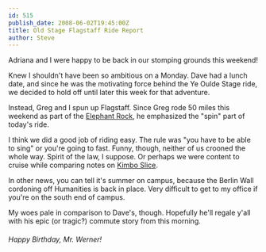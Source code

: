 ```yaml
---
id: 515
publish_date: 2008-06-02T19:45:00Z
title: Old Stage Flagstaff Ride Report
author: Steve
---
```

  
Adriana and I were happy to be back in our stomping grounds this weekend!

Knew I shouldn't have been so ambitious on a Monday. Dave had a lunch date, and since he was the motivating force behind the Ye Oulde Stage ride, we decided to hold off until later this week for that adventure.

Instead, Greg and I spun up Flagstaff. Since Greg rode 50 miles this weekend as part of the [Elephant Rock](http://www.elephantrockride.com/), he emphasized the "spin" part of today's ride.

I think we did a good job of riding easy. The rule was "you have to be able to sing" or you're going to fast. Funny, though, neither of us crooned the whole way. Spirit of the law, I suppose. Or perhaps we were content to cruise while comparing notes on [Kimbo Slice](http://sports.espn.go.com/extra/mma/news/story?id=3421054).

In other news, you can tell it's summer on campus, because the Berlin Wall cordoning off Humanities is back in place. Very difficult to get to my office if you're on the south end of campus.

My woes pale in comparison to Dave's, though. Hopefully he'll regale y'all with his epic (or tragic?) commute story from this morning.

###### Happy Birthday, Mr. Werner!